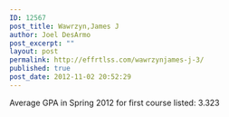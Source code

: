 ```yaml
---
ID: 12567
post_title: Wawrzyn,James J
author: Joel DesArmo
post_excerpt: ""
layout: post
permalink: http://effrtlss.com/wawrzynjames-j-3/
published: true
post_date: 2012-11-02 20:52:29
---
```

<p>Average GPA in Spring 2012 for first course listed: 3.323</p>